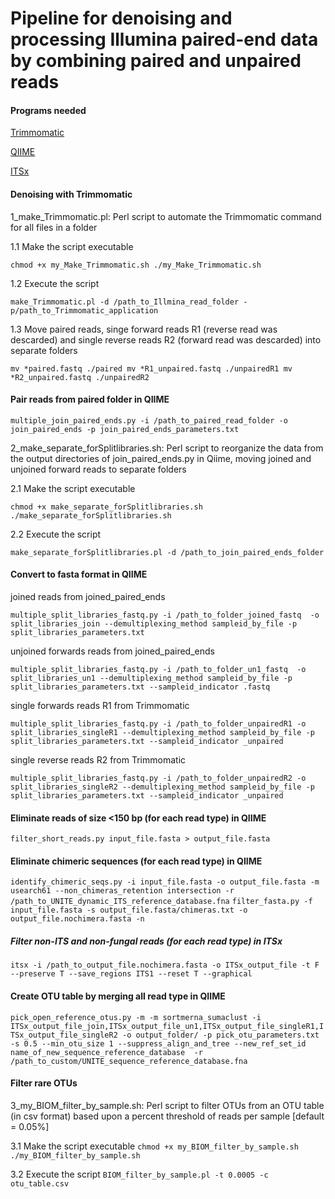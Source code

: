 # Pipeline for denoising and processing Illumina paired-end data by combining paired and unpaired reads


#### Programs needed
[Trimmomatic](http://www.usadellab.org/cms/?page=trimmomatic)

[QIIME](http://qiime.org/)

[ITSx](https://microbiology.se/software/itsx/0)


#### Denoising with Trimmomatic

1_make_Trimmomatic.pl: Perl script to automate the Trimmomatic command for all files in a folder

1.1 Make the script executable

`
chmod +x my_Make_Trimmomatic.sh
./my_Make_Trimmomatic.sh
`

1.2 Execute the script

`
make_Trimmomatic.pl -d /path_to_Illmina_read_folder -p/path_to_Trimmomatic_application
`

1.3 Move paired reads, singe forward reads R1 (reverse read was descarded) and single reverse reads R2 (forward read was descarded) into separate folders

`
mv *paired.fastq ./paired
mv *R1_unpaired.fastq ./unpairedR1
mv *R2_unpaired.fastq ./unpairedR2
`


#### Pair reads from paired folder in QIIME

`
multiple_join_paired_ends.py -i /path_to_paired_read_folder -o join_paired_ends -p join_paired_ends_parameters.txt
`

2_make_separate_forSplitlibraries.sh: Perl script to reorganize the data from the output directories of join_paired_ends.py in Qiime, moving joined and unjoined forward reads to separate folders

2.1 Make the script executable

`
chmod +x make_separate_forSplitlibraries.sh
./make_separate_forSplitlibraries.sh
`

2.2 Execute the script

`
make_separate_forSplitlibraries.pl -d /path_to_join_paired_ends_folder
`

#### Convert to fasta format in QIIME

joined reads from joined_paired_ends

`
multiple_split_libraries_fastq.py -i /path_to_folder_joined_fastq  -o split_libraries_join --demultiplexing_method sampleid_by_file -p split_libraries_parameters.txt 
`

unjoined forwards reads from joined_paired_ends

`
multiple_split_libraries_fastq.py -i /path_to_folder_un1_fastq  -o split_libraries_un1 --demultiplexing_method sampleid_by_file -p split_libraries_parameters.txt --sampleid_indicator .fastq 
`

single forwards reads R1 from Trimmomatic

`
multiple_split_libraries_fastq.py -i /path_to_folder_unpairedR1 -o split_libraries_singleR1 --demultiplexing_method sampleid_by_file -p split_libraries_parameters.txt --sampleid_indicator _unpaired 
`

single reverse reads R2 from Trimmomatic

`
multiple_split_libraries_fastq.py -i /path_to_folder_unpairedR2 -o split_libraries_singleR2 --demultiplexing_method sampleid_by_file -p split_libraries_parameters.txt --sampleid_indicator _unpaired 
`

#### Eliminate reads of size <150 bp (for each read type) in QIIME

`
filter_short_reads.py input_file.fasta > output_file.fasta
`

#### Eliminate chimeric sequences (for each read type) in QIIME

`
identify_chimeric_seqs.py -i input_file.fasta -o output_file.fasta -m usearch61 --non_chimeras_retention intersection -r /path_to_UNITE_dynamic_ITS_reference_database.fna
`
`
filter_fasta.py -f input_file.fasta -s output_file.fasta/chimeras.txt -o output_file.nochimera.fasta -n
`


##### Filter non-ITS and non-fungal reads (for each read type) in ITSx
`
itsx -i /path_to_output_file.nochimera.fasta -o ITSx_output_file -t F --preserve T --save_regions ITS1 --reset T --graphical
`

#### Create OTU table by merging all read type in QIIME
`
pick_open_reference_otus.py -m -m sortmerna_sumaclust -i ITSx_output_file_join,ITSx_output_file_un1,ITSx_output_file_singleR1,ITSx_output_file_singleR2 -o output_folder/ -p pick_otu_parameters.txt -s 0.5 --min_otu_size 1 --suppress_align_and_tree --new_ref_set_id name_of_new_sequence_reference_database  -r /path_to_custom/UNITE_sequence_reference_database.fna
`

#### Filter rare OTUs
3_my_BIOM_filter_by_sample.sh: Perl script to filter OTUs from an OTU table (in csv format) based upon a percent threshold of reads per sample [default = 0.05%]

3.1 Make the script executable
`chmod +x my_BIOM_filter_by_sample.sh
./my_BIOM_filter_by_sample.sh
`

3.2 Execute the script
`
BIOM_filter_by_sample.pl -t 0.0005 -c otu_table.csv
`
